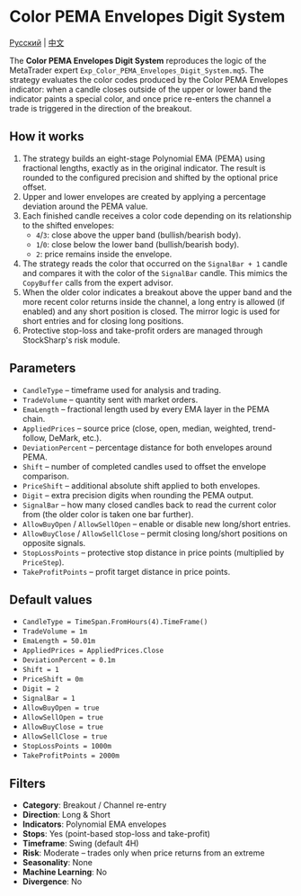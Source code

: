 # Color PEMA Envelopes Digit System
[Русский](README_ru.md) | [中文](README_cn.md)

The **Color PEMA Envelopes Digit System** reproduces the logic of the MetaTrader expert
`Exp_Color_PEMA_Envelopes_Digit_System.mq5`. The strategy evaluates the color codes
produced by the Color PEMA Envelopes indicator: when a candle closes outside of the
upper or lower band the indicator paints a special color, and once price re-enters the
channel a trade is triggered in the direction of the breakout.

## How it works
1. The strategy builds an eight-stage Polynomial EMA (PEMA) using fractional lengths,
   exactly as in the original indicator. The result is rounded to the configured
   precision and shifted by the optional price offset.
2. Upper and lower envelopes are created by applying a percentage deviation around the PEMA value.
3. Each finished candle receives a color code depending on its relationship to the shifted envelopes:
   - `4`/`3`: close above the upper band (bullish/bearish body).
   - `1`/`0`: close below the lower band (bullish/bearish body).
   - `2`: price remains inside the envelope.
4. The strategy reads the color that occurred on the `SignalBar + 1` candle and compares it with
the color of the `SignalBar` candle. This mimics the `CopyBuffer` calls from the expert advisor.
5. When the older color indicates a breakout above the upper band and the more recent color
returns inside the channel, a long entry is allowed (if enabled) and any short position is closed.
   The mirror logic is used for short entries and for closing long positions.
6. Protective stop-loss and take-profit orders are managed through StockSharp's risk module.

## Parameters
- `CandleType` – timeframe used for analysis and trading.
- `TradeVolume` – quantity sent with market orders.
- `EmaLength` – fractional length used by every EMA layer in the PEMA chain.
- `AppliedPrices` – source price (close, open, median, weighted, trend-follow, DeMark, etc.).
- `DeviationPercent` – percentage distance for both envelopes around PEMA.
- `Shift` – number of completed candles used to offset the envelope comparison.
- `PriceShift` – additional absolute shift applied to both envelopes.
- `Digit` – extra precision digits when rounding the PEMA output.
- `SignalBar` – how many closed candles back to read the current color from (the older color is taken one bar further).
- `AllowBuyOpen` / `AllowSellOpen` – enable or disable new long/short entries.
- `AllowBuyClose` / `AllowSellClose` – permit closing long/short positions on opposite signals.
- `StopLossPoints` – protective stop distance in price points (multiplied by `PriceStep`).
- `TakeProfitPoints` – profit target distance in price points.

## Default values
- `CandleType = TimeSpan.FromHours(4).TimeFrame()`
- `TradeVolume = 1m`
- `EmaLength = 50.01m`
- `AppliedPrices = AppliedPrices.Close`
- `DeviationPercent = 0.1m`
- `Shift = 1`
- `PriceShift = 0m`
- `Digit = 2`
- `SignalBar = 1`
- `AllowBuyOpen = true`
- `AllowSellOpen = true`
- `AllowBuyClose = true`
- `AllowSellClose = true`
- `StopLossPoints = 1000m`
- `TakeProfitPoints = 2000m`

## Filters
- **Category**: Breakout / Channel re-entry
- **Direction**: Long & Short
- **Indicators**: Polynomial EMA envelopes
- **Stops**: Yes (point-based stop-loss and take-profit)
- **Timeframe**: Swing (default 4H)
- **Risk**: Moderate – trades only when price returns from an extreme
- **Seasonality**: None
- **Machine Learning**: No
- **Divergence**: No
